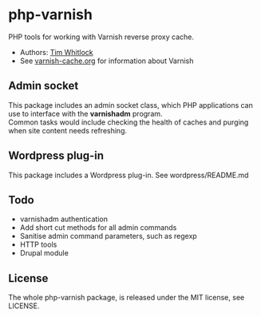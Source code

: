 # php-varnish

PHP tools for working with Varnish reverse proxy cache.

* Authors: [Tim Whitlock](http://twitter.com/timwhitlock)
* See [varnish-cache.org](http://varnish-cache.org/) for information about Varnish
	
## Admin socket

This package includes an admin socket class, which PHP applications can use to interface with the **varnishadm** program.  
Common tasks would include checking the health of caches and purging when site content needs refreshing.

## Wordpress plug-in

This package includes a Wordpress plug-in. See wordpress/README.md


## Todo

* varnishadm authentication
* Add short cut methods for all admin commands
* Sanitise admin command parameters, such as regexp
* HTTP tools
* Drupal module

## License

The whole php-varnish package, is released under the MIT license, see LICENSE.
